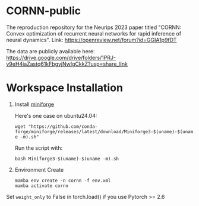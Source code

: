# CORNN-public

The reproduction repository for the Neurips 2023 paper titled "CORNN: Convex optimization of recurrent neural networks for rapid inference of neural dynamics". Link: https://openreview.net/forum?id=GGIA1p9fDT

The data are publicly available here: https://drive.google.com/drive/folders/1PRJ-v9eH4iaZastq61kFbgvjNwIgCkkZ?usp=share_link

# Workspace Installation
1. Install [miniforge](https://github.com/conda-forge/miniforge)
   
   Here's one case on ubuntu24.04:
   
   ```wget "https://github.com/conda-forge/miniforge/releases/latest/download/Miniforge3-$(uname)-$(uname -m).sh"```
   
   Run the script with:
   
   ```bash Miniforge3-$(uname)-$(uname -m).sh```
   
3. Environment Create
   ```
   mamba env create -n cornn -f env.xml
   mamba activate cornn
   ```

Set `weight_only` to False in torch.load() if you use Pytorch >= 2.6

